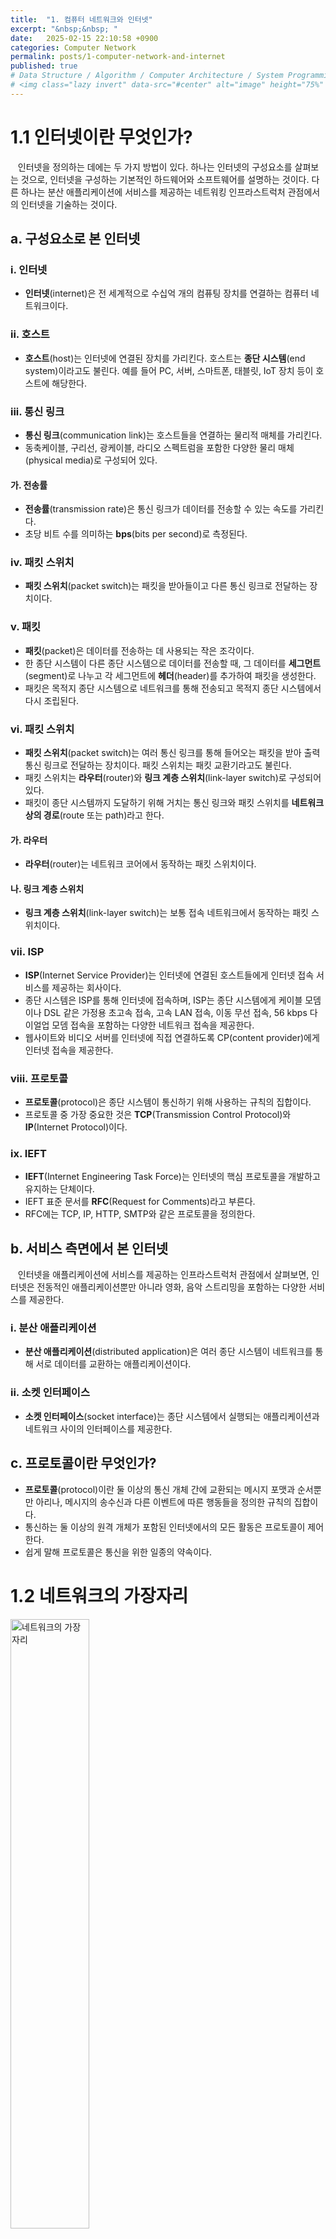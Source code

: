 ```yaml
---
title:  "1. 컴퓨터 네트워크와 인터넷"
excerpt: "&nbsp;&nbsp; "
date:   2025-02-15 22:10:58 +0900
categories: Computer Network
permalink: posts/1-computer-network-and-internet
published: true
# Data Structure / Algorithm / Computer Architecture / System Programming / Computer Network / Database / Design Pattern / Web Programming / JavaScript / Java
# <img class="lazy invert" data-src="#center" alt="image" height="75%" width="75%" onclick="showImage(this)">
---
```

# 1.1 인터넷이란 무엇인가?

&nbsp;&nbsp; 인터넷을 정의하는 데에는 두 가지 방법이 있다. 하나는 인터넷의 구성요소를 살펴보는 것으로, 인터넷을 구성하는 기본적인 하드웨어와 소프트웨어를 설명하는 것이다. 다른 하나는 분산 애플리케이션에 서비스를 제공하는 네트워킹 인프라스트럭처 관점에서의 인터넷을 기술하는 것이다.

## a. 구성요소로 본 인터넷

### i. 인터넷

* **인터넷**(internet)은 전 세계적으로 수십억 개의 컴퓨팅 장치를 연결하는 컴퓨터 네트워크이다.

<div class="bg"></div>

### ii. 호스트

* **호스트**(host)는 인터넷에 연결된 장치를 가리킨다. 호스트는 **종단 시스템**(end system)이라고도 불린다. 예를 들어 PC, 서버, 스마트폰, 태블릿, IoT 장치 등이 호스트에 해당한다.

### iii. 통신 링크

* **통신 링크**(communication link)는 호스트들을 연결하는 물리적 매체를 가리킨다.
* 동축케이블, 구리선, 광케이블, 라디오 스펙트럼을 포함한 다양한 물리 매체(physical media)로 구성되어 있다.

#### 가. 전송률

* **전송률**(transmission rate)은 통신 링크가 데이터를 전송할 수 있는 속도를 가리킨다. 
* 초당 비트 수를 의미하는 **bps**(bits per second)로 측정된다.

<div class="bg"></div>

### iv. 패킷 스위치

* **패킷 스위치**(packet switch)는 패킷을 받아들이고 다른 통신 링크로 전달하는 장치이다.

<div class="bg"></div>

### v. 패킷

* **패킷**(packet)은 데이터를 전송하는 데 사용되는 작은 조각이다.
* 한 종단 시스템이 다른 종단 시스템으로 데이터를 전송할 때, 그 데이터를 **세그먼트**(segment)로 나누고 각 세그먼트에 **헤더**(header)를 추가하여 패킷을 생성한다.
* 패킷은 목적지 종단 시스템으로 네트워크를 통해 전송되고 목적지 종단 시스템에서 다시 조립된다.

<div class="bg"></div>

### vi. 패킷 스위치

* **패킷 스위치**(packet switch)는 여러 통신 링크를 통해 들어오는 패킷을 받아 출력 통신 링크로 전달하는 장치이다. 패킷 스위치는 패킷 교환기라고도 불린다.
* 패킷 스위치는 **라우터**(router)와 **링크 계층 스위치**(link-layer switch)로 구성되어 있다.
* 패킷이 종단 시스템까지 도달하기 위해 거치는 통신 링크와 패킷 스위치를 **네트워크 상의 경로**(route 또는 path)라고 한다.

#### 가. 라우터

* **라우터**(router)는 네트워크 코어에서 동작하는 패킷 스위치이다.

#### 나. 링크 계층 스위치

* **링크 계층 스위치**(link-layer switch)는 보통 접속 네트워크에서 동작하는 패킷 스위치이다.

<div class="bg"></div>

### vii. ISP

* **ISP**(Internet Service Provider)는 인터넷에 연결된 호스트들에게 인터넷 접속 서비스를 제공하는 회사이다.
* 종단 시스템은 ISP를 통해 인터넷에 접속하며, ISP는 종단 시스템에게 케이블 모뎀이나 DSL 같은 가정용 초고속 접속, 고속 LAN 접속, 이동 무선 접속, 56 kbps 다이얼업 모뎀 접속을 포함하는 다양한 네트워크 접속을 제공한다.
* 웹사이트와 비디오 서버를 인터넷에 직접 연결하도록 CP(content provider)에게 인터넷 접속을 제공한다.

<div class="bg"></div>

### viii. 프로토콜

* **프로토콜**(protocol)은 종단 시스템이 통신하기 위해 사용하는 규칙의 집합이다.
* 프로토콜 중 가장 중요한 것은 **TCP**(Transmission Control Protocol)와 **IP**(Internet Protocol)이다.

<div class="bg"></div>

### ix. IEFT

* **IEFT**(Internet Engineering Task Force)는 인터넷의 핵심 프로토콜을 개발하고 유지하는 단체이다.
* IEFT 표준 문서를 **RFC**(Request for Comments)라고 부른다.
* RFC에는 TCP, IP, HTTP, SMTP와 같은 프로토콜을 정의한다.

## b. 서비스 측면에서 본 인터넷

&nbsp;&nbsp; 인터넷을 애플리케이션에 서비스를 제공하는 인프라스트럭처 관점에서 살펴보면, 인터넷은 전동적인 애플리케이션뿐만 아니라 영화, 음악 스트리밍을 포함하는 다양한 서비스를 제공한다.

### i. 분산 애플리케이션

* **분산 애플리케이션**(distributed application)은 여러 종단 시스템이 네트워크를 통해 서로 데이터를 교환하는 애플리케이션이다.

### ii. 소켓 인터페이스

* **소켓 인터페이스**(socket interface)는 종단 시스템에서 실행되는 애플리케이션과 네트워크 사이의 인터페이스를 제공한다.

## c. 프로토콜이란 무엇인가?

* **프로토콜**(protocol)이란 둘 이상의 통신 개체 간에 교환되는 메시지 포맷과 순서뿐만 아리나, 메시지의 송수신과 다른 이벤트에 따른 행동들을 정의한 규칙의 집합이다. 
* 통신하는 둘 이상의 원격 개체가 포함된 인터넷에서의 모든 활동은 프로토콜이 제어한다. 
* 쉽게 말해 프로토콜은 통신을 위한 일종의 약속이다.

# 1.2 네트워크의 가장자리

<img class="lazy invert" data-src="https://github.com/user-attachments/assets/5ed8582a-88cf-40d6-8f6d-e2766c6f7ceb#center" alt="네트워크의 가장자리" height="50%" width="50%" onclick="showImage(this)">

* 위 그림에서 인터넷에 연결된 장치들은 인터넷의 가장 자리에 위치하기 떄문에 **종단 시스템**(end system)이라고 불린다.
* 종단 시스템은 **클라이언트**(client)와 **서버**(server)로 구분된다.

## a. 접속 네트워크

<img class="lazy invert" data-src="https://github.com/user-attachments/assets/8e8f0e18-80ad-49dc-8ba7-de9804c3d109#center" alt="접속 네트워크" height="50%" width="50%" onclick="showImage(this)">

* **접속 네트워크**(access network)는 종단 시스템과 가장자리 라우터(edge router)를 사이를 연결하는 네트워크이다.

### i. 가정 접속: DSL, 케이블, FTTH, 5G 고정 무선

#### 가. DSL

<img class="lazy invert" data-src="https://github.com/user-attachments/assets/a362df79-b835-494d-9077-1cafdd6b1e2a#center" alt="DSL" height="65%" width="65%" onclick="showImage(this)">

* **DSL**(Digital Subscriber Line)은 기존의 전화 회선을 통해 디지털 데이터를 전송하는 기술이다.
* 고객의 DSL 모뎀은 텔코의 지역 중앙국(central office, CO)에 있는 DSLAM(DSL Access Multiplexer)과 전화 회선으로 연결된다.
* 가정의 DSL 모뎀은 디지털 데이터를 받아 고주파 신호로 변환하고 전화 회선을 통해 CO로 전송한다.
* 가정으로부터 전송받은 아날로그 신호는 DSLAM에서 디지털 포맷으로 다시 변환된다.
* 데이터와 전화 신호를 동시에 전달하기 위해 다른 주파수 대역에서 인코딩한다. (주파수 분할 다중화)
  * 고속 다운스트림 채널: 50 kHz ~ 1 MHz 대역
  * 중간 속도의 업스트림 채널: 4 ~ 50 kHz 대역 
  * 전화 채널: 0 ~ 4 kHz 대역
* **스플리터**(splitter)는 가정에 도착하는 데이터와 전화 신호를 분리하고 데이터 신호를 **DSL 모뎀**으로 전달한다.
* **DSLAM**도 마찬가지로 데이터와 전화 신호를 분리하고 데이터 신호를 **인터넷**으로 전달한다.
* DSL은 **비대칭**(asymmetric)이다. (다운스트림 속도가 업스트림 속도보다 빠르다.)

#### 나. 케이블 인터넷

<img class="lazy invert" data-src="https://github.com/user-attachments/assets/d538204b-1a79-4a68-8dbb-d94d1d11f615#center" alt="케이블 인터넷" height="65%" width="65%" onclick="showImage(this)">

* **케이블 인터넷 접속**(cable Internet access)은 케이블 TV 회사의 기존 케이블 TV 인프라스트럭처를 이용하여 인터넷 접속 서비스를 제공하는 기술이다.
* 케이블 헤드엔드(cable headend)과 이웃 레벨 정션(junction, 광 노드)은 광케이블로 연결되며, 광 노드와 가정은 동축 케이블로 연결된다.
* 광케이블과 동축케이블을 사용하고 있기 때문에 HFC(hybrid fiber coax)라고 불린다.
* CMTS(cable modem termination system)는 케이블 헤드엔드에 위치하고 DSL 네트워크의 DSLAM과 유사한 역할을 한다. (가정의 케이블 모뎀으로부터 송신된 아날로그 신호를 디지털 신호로 변환)
* 
## b. 물리 매체

### i. 

# 1.3 네트워크 코어

## a. 패킷 교환

## b. 회선 교환

## c. 네트워크의 네트워크

# 1.4 패킷 교환 네트워크에서의 지연, 손실과 처리율

## a. 패킷 교환 네트워크의 지연 개요

## b. 큐잉 지연과 패킷 손실

## c. 종단 간 지연

## d. 컴퓨터 네트워크에서의 처리율

# 1.5 프로토콜 계층과 서비스 모델

## a. 계층 구조

## b. 캡슐화

# 1.6 공격받는 네트워크

# 1.7 컴퓨터 네트워킹과 인터넷의 역사

## a. 패킷 교환 개발: 1961~1972

## b. 독점 네트워크와 인터네트워킹: 1972~1980

## c. 네트워크 확산: 1980~1990

## d. 인터넷 급증: 1990년대

## e. 새 천 년

### i. 

#### 가. 
